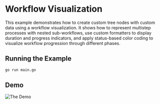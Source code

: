 # Workflow Visualization

This example demonstrates how to create custom tree nodes with custom data using a workflow 
visualization. It shows how to represent multistep processes with nested sub-workflows, use custom
formatters to display duration and progress indicators, and apply status-based color coding to
visualize workflow progression through different phases.

## Running the Example

```bash
go run main.go
```

## Demo

![The Demo](https://vhs.charm.sh/vhs-4EIxjwVxC1iHWA8htLBIja.gif)
